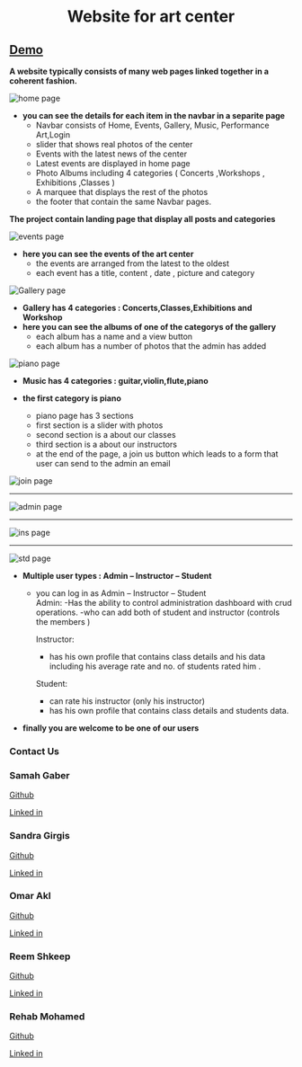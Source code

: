 # <center>Website for art center</center>
## [Demo](Demo.mp4)

<b>A website typically consists of many web pages linked together in a coherent fashion.</b>

![home page](photos/home.png)
- <b>you can see the details for each item in the navbar in a separite page</b>
    - Navbar consists of Home, Events, Gallery, Music, Performance Art,Login 
    - slider that shows real photos of the center 
    - Events with the latest news of the center  
    - Latest events are displayed in home page    
    - Photo Albums including 4 categories ( Concerts ,Workshops ,
        Exhibitions ,Classes )
    - A marquee that displays the rest of the photos 
    - the footer that contain the same Navbar pages.


<b>The project contain landing page that display all posts and categories</b>

![events page](photos/events.png)
- <b>here you can see the events of the art center</b>
    - the events are arranged from the latest to the oldest
    - each event has a title, content , date , picture and category
    

![Gallery page](photos/Gallery.png)

- <b>Gallery has 4 categories : Concerts,Classes,Exhibitions and Workshop</b>
- <b>here you can see the albums of one of the categorys of the gallery</b>
    - each album has a name and a view button
    - each album has a number of photos that the admin has added

![piano page](photos/piano.png)

- <b>Music has 4 categories : guitar,violin,flute,piano</b>
- <b>the first category is piano</b>

    - piano page has 3 sections
    - first section is a slider with photos 
    - second section is a about our classes
    - third section is a about our instructors 
    - at the end of the page, a join us button which leads to a form that user can send to the admin an email

![join page](photos/join.png)

<hr>

![admin page](photos/admin.png)
<hr>

![ins page](photos/ins.png)
<hr>

![std page](photos/std.png)

- <b> Multiple user types : Admin – Instructor – Student </b>

    - you can log in as  Admin – Instructor – Student  
        Admin:
         -Has the ability to control administration dashboard with crud operations.
         -who can add both of student and instructor (controls the members )
        
        Instructor:
         - has his own profile that contains class details and his data including his average rate and no. of 
            students rated him .


        Student:
         - can rate his instructor (only his instructor) 
         - has his own profile that contains class details and students data.

- <b>finally you are welcome to be one of our users</b>
    

### Contact Us

### Samah Gaber
[Github](https://github.com/samahgabermohamed)

[Linked in](https://www.linkedin.com/in/samah-gaber-62099b166)

### Sandra Girgis
[Github](https://github.com/sandra-girgis)

[Linked in](https://www.linkedin.com/in/sandra-girgis)

### Omar Akl
[Github](https://github.com/omartarekakl)

[Linked in](https://www.linkedin.com/in/omar-akl-a2185b203)

### Reem Shkeep
[Github](https://github.com/ReemShkeep)

[Linked in](https://www.linkedin.com/in/reem-shkeep/)

### Rehab Mohamed
[Github](https://github.com/Rehabmohamed19)

[Linked in](https://www.linkedin.com/in/rehab-mohamed-09a2ba219/)

